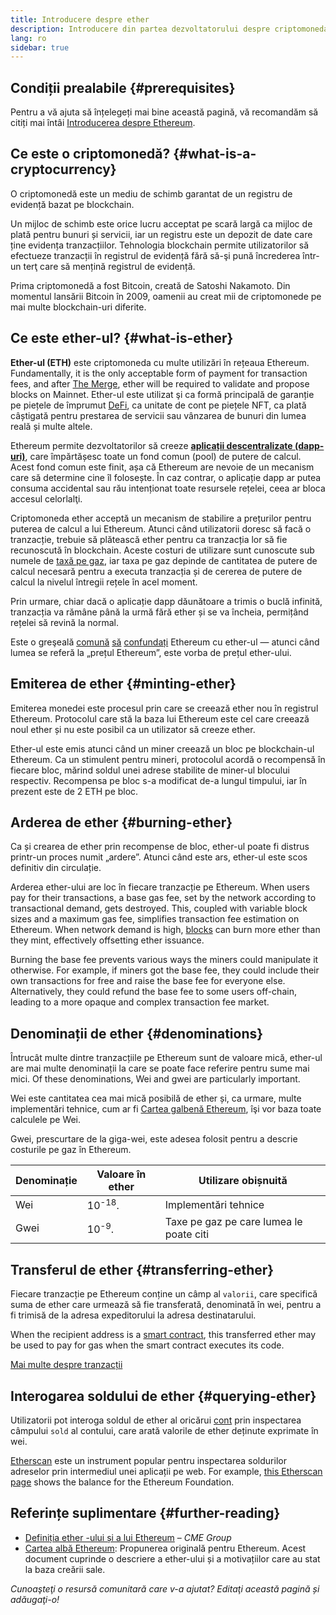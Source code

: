 ```yaml
---
title: Introducere despre ether
description: Introducere din partea dezvoltatorului despre criptomoneda ether.
lang: ro
sidebar: true
---
```


## Condiții prealabile {#prerequisites}

Pentru a vă ajuta să înțelegeți mai bine această pagină, vă recomandăm să citiți mai întâi [Introducerea despre Ethereum](/developers/docs/intro-to-ethereum/).

## Ce este o criptomonedă? {#what-is-a-cryptocurrency}

O criptomonedă este un mediu de schimb garantat de un registru de evidență bazat pe blockchain.

Un mijloc de schimb este orice lucru acceptat pe scară largă ca mijloc de plată pentru bunuri și servicii, iar un registru este un depozit de date care ține evidența tranzacțiilor. Tehnologia blockchain permite utilizatorilor să efectueze tranzacții în registrul de evidență fără să-şi pună încrederea într-un terţ care să mențină registrul de evidență.

Prima criptomonedă a fost Bitcoin, creată de Satoshi Nakamoto. Din momentul lansării Bitcoin în 2009, oamenii au creat mii de criptomonede pe mai multe blockchain-uri diferite.

## Ce este ether-ul? {#what-is-ether}

**Ether-ul (ETH)** este criptomoneda cu multe utilizări în rețeaua Ethereum. Fundamentally, it is the only acceptable form of payment for transaction fees, and after [The Merge](/upgrades/merge), ether will be required to validate and propose blocks on Mainnet. Ether-ul este utilizat şi ca formă principală de garanție pe piețele de împrumut [DeFi](/defi), ca unitate de cont pe piețele NFT, ca plată câștigată pentru prestarea de servicii sau vânzarea de bunuri din lumea reală și multe altele.

Ethereum permite dezvoltatorilor să creeze [**aplicații descentralizate (dapp-uri)**](/developers/docs/dapps), care împărtășesc toate un fond comun (pool) de putere de calcul. Acest fond comun este finit, așa că Ethereum are nevoie de un mecanism care să determine cine îl folosește. În caz contrar, o aplicație dapp ar putea consuma accidental sau rău intenționat toate resursele rețelei, ceea ar bloca accesul celorlalţi.

Criptomoneda ether acceptă un mecanism de stabilire a prețurilor pentru puterea de calcul a lui Ethereum. Atunci când utilizatorii doresc să facă o tranzacție, trebuie să plătească ether pentru ca tranzacția lor să fie recunoscută în blockchain. Aceste costuri de utilizare sunt cunoscute sub numele de [taxă pe gaz](/developers/docs/gas/), iar taxa pe gaz depinde de cantitatea de putere de calcul necesară pentru a executa tranzacția și de cererea de putere de calcul la nivelul întregii rețele în acel moment.

Prin urmare, chiar dacă o aplicație dapp dăunătoare a trimis o buclă infinită, tranzacția va rămâne până la urmă fără ether și se va încheia, permițând rețelei să revină la normal.

Este o greşeală [comună](https://www.reuters.com/article/us-crypto-currencies-lending-insight-idUSKBN25M0GP#:~:text=price%20of%20ethereum) [să](https://abcnews.go.com/Business/bitcoin-slumps-week-low-amid-renewed-worries-chinese/story?id=78399845#:~:text=cryptocurrencies%20including%20ethereum) [confundați](https://www.cnn.com/2021/03/14/tech/nft-art-buying/index.html#:~:text=price%20of%20ethereum) Ethereum cu ether-ul — atunci când lumea se referă la „prețul Ethereum”, este vorba de prețul ether-ului.

## Emiterea de ether {#minting-ether}

Emiterea monedei este procesul prin care se creează ether nou în registrul Ethereum. Protocolul care stă la baza lui Ethereum este cel care creează noul ether și nu este posibil ca un utilizator să creeze ether.

Ether-ul este emis atunci când un miner creează un bloc pe blockchain-ul Ethereum. Ca un stimulent pentru mineri, protocolul acordă o recompensă în fiecare bloc, mărind soldul unei adrese stabilite de miner-ul blocului respectiv. Recompensa pe bloc s-a modificat de-a lungul timpului, iar în prezent este de 2 ETH pe bloc.

## Arderea de ether {#burning-ether}

Ca și crearea de ether prin recompense de bloc, ether-ul poate fi distrus printr-un proces numit „ardere”. Atunci când este ars, ether-ul este scos definitiv din circulație.

Arderea ether-ului are loc în fiecare tranzacție pe Ethereum. When users pay for their transactions, a base gas fee, set by the network according to transactional demand, gets destroyed. This, coupled with variable block sizes and a maximum gas fee, simplifies transaction fee estimation on Ethereum. When network demand is high, [blocks](https://etherscan.io/block/12965263) can burn more ether than they mint, effectively offsetting ether issuance.

Burning the base fee prevents various ways the miners could manipulate it otherwise. For example, if miners got the base fee, they could include their own transactions for free and raise the base fee for everyone else. Alternatively, they could refund the base fee to some users off-chain, leading to a more opaque and complex transaction fee market.

## Denominații de ether {#denominations}

Întrucât multe dintre tranzacțiile pe Ethereum sunt de valoare mică, ether-ul are mai multe denominații la care se poate face referire pentru sume mai mici. Of these denominations, Wei and gwei are particularly important.

Wei este cantitatea cea mai mică posibilă de ether și, ca urmare, multe implementări tehnice, cum ar fi [Cartea galbenă Ethereum](https://ethereum.github.io/yellowpaper/paper.pdf), îşi vor baza toate calculele pe Wei.

Gwei, prescurtare de la giga-wei, este adesea folosit pentru a descrie costurile pe gaz în Ethereum.

| Denominație | Valoare în ether  | Utilizare obișnuită                     |
| ----------- | ----------------- | --------------------------------------- |
| Wei         | 10<sup>-18</sup>. | Implementări tehnice                    |
| Gwei        | 10<sup>-9</sup>.  | Taxe pe gaz pe care lumea le poate citi |

## Transferul de ether {#transferring-ether}

Fiecare tranzacție pe Ethereum conține un câmp al `valorii`, care specifică suma de ether care urmează să fie transferată, denominată în wei, pentru a fi trimisă de la adresa expeditorului la adresa destinatarului.

When the recipient address is a [smart contract](/developers/docs/smart-contracts/), this transferred ether may be used to pay for gas when the smart contract executes its code.

[Mai multe despre tranzacții](/developers/docs/transactions/)

## Interogarea soldului de ether {#querying-ether}

Utilizatorii pot interoga soldul de ether al oricărui [cont](/developers/docs/accounts/) prin inspectarea câmpului `sold` al contului, care arată valorile de ether deținute exprimate în wei.

[Etherscan](https://etherscan.io) este un instrument popular pentru inspectarea soldurilor adreselor prin intermediul unei aplicații pe web. For example, [this Etherscan page](https://etherscan.io/address/0xde0b295669a9fd93d5f28d9ec85e40f4cb697bae) shows the balance for the Ethereum Foundation.

## Referințe suplimentare {#further-reading}

- [Definiția ether -ului și a lui Ethereum](https://www.cmegroup.com/education/courses/introduction-to-ether/defining-ether-and-ethereum.html) – _CME Group_
- [Cartea albă Ethereum](/whitepaper/): Propunerea originală pentru Ethereum. Acest document cuprinde o descriere a ether-ului și a motivațiilor care au stat la baza creării sale.

_Cunoaşteţi o resursă comunitară care v-a ajutat? Editaţi această pagină și adăugaţi-o!_
